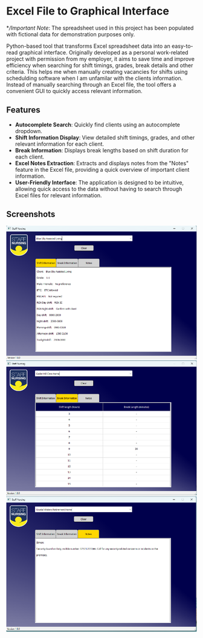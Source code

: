 # Excel File to Graphical Interface
**/*Important Note**: The spreadsheet used in this project has been populated with fictional data for demonstration purposes only.

Python-based tool that transforms Excel spreadsheet data into an easy-to-read graphical interface. Originally developed as a personal work-related project with permission from my employer, it aims to save time and improve efficiency when searching for shift timings, grades, break details and other criteria.  This helps me when manually creating vacancies for shifts using schedulding software when I am unfamilar with the clients information. Instead of manually searching through an Excel file, the tool offers a convenient GUI to quickly access relevant information.

## Features
- **Autocomplete Search**: Quickly find clients using an autocomplete dropdown.
- **Shift Information Display**: View detailed shift timings, grades, and other relevant information for each client.
- **Break Information**: Displays break lengths based on shift duration for each client.
- **Excel Notes Extraction**: Extracts and displays notes from the "Notes" feature in the Excel file, providing a quick overview of important client information.
- **User-Friendly Interface**: The application is designed to be intuitive, allowing quick access to the data without having to search through Excel files for relevant information.

## Screenshots
![Main Interface](Screenshots/screenshot1.png)
![Shift Information](Screenshots/screenshot3.png)
![Shift Information](Screenshots/screenshot2.png)


